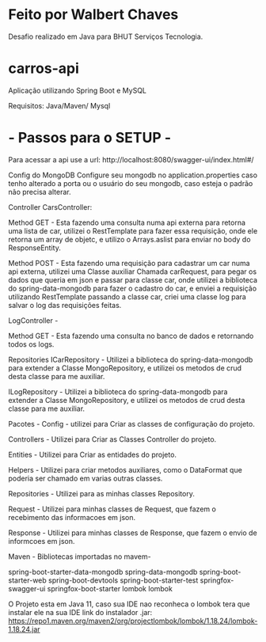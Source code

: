 # Feito por Walbert Chaves

Desafio realizado em Java para BHUT Serviços Tecnologia.

# carros-api

Aplicação utilizando Spring Boot e MySQL

Requisitos:
Java/Maven/ Mysql

# - Passos para o SETUP -

Para acessar a api use a url: http://localhost:8080/swagger-ui/index.html#/

Config do MongoDB
Configure seu mongodb no application.properties caso tenho alterado a porta ou o usuário do seu mongodb,
caso esteja o padrão não precisa alterar.

Controller
CarsController:

Method GET - Esta fazendo uma consulta numa api externa para retorna uma lista de car,
utilizei o RestTemplate para fazer essa requisição, onde ele retorna um array de objetc,
e utilizo o Arrays.aslist para enviar no body do ResponseEntity.

Method POST - Esta fazendo uma requisição para cadastrar um car numa api externa,
utilizei uma Classe auxiliar Chamada carRequest,
para pegar os dados que queria em json e passar para classe car,
onde utilizei a biblioteca do spring-data-mongodb para fazer o cadastro do car,
e enviei a requisição utilizando RestTemplate passando a classe car,
criei uma classe log para salvar o log das requisições feitas.

LogController -

Method GET - Esta fazendo uma consulta no banco de dados e retornando todos os logs.

Repositories
ICarRepository - Utilizei a biblioteca do spring-data-mongodb para extender a Classe MongoRepository,
e utilizei os metodos de crud desta classe para me auxiliar.

ILogRepository - Utilizei a biblioteca do spring-data-mongodb para extender a Classe MongoRepository,
e utilizei os metodos de crud desta classe para me auxiliar.

Pacotes -
Config - utilizei para Criar as classes de configuração do projeto.

Controllers - Utilizei para Criar as Classes Controller do projeto.

Entities - Utilizei para Criar as entidades do projeto.

Helpers - Utilizei para criar metodos auxiliares, como o DataFormat que poderia ser chamado em varias outras classes.

Repositories - Utilizei para as minhas classes Repository.

Request - Utilizei para minhas classes de Request, que fazem o recebimento das informacoes em json.

Response - Utilizei para minhas classes de Response, que fazem o envio de informcoes em json.

Maven -
Bibliotecas importadas no mavem-

spring-boot-starter-data-mongodb
spring-data-mongodb
spring-boot-starter-web
spring-boot-devtools
spring-boot-starter-test
springfox-swagger-ui
springfox-boot-starter
lombok
lombok

O Projeto esta em Java 11, caso sua IDE nao reconheca o lombok tera que instalar ele na sua IDE
link do instalador .jar: https://repo1.maven.org/maven2/org/projectlombok/lombok/1.18.24/lombok-1.18.24.jar
